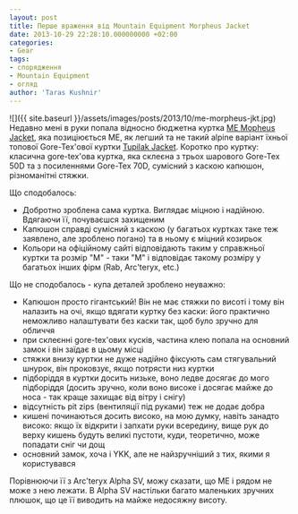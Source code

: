 ```yaml
---
layout: post
title: Перше враження від Mountain Equipment Morpheus Jacket
date: 2013-10-29 22:28:10.000000000 +02:00
categories:
- Gear
tags:
- спорядження
- Mountain Equipment
- огляд
author: 'Taras Kushnir'
---
```


![]({{ site.baseurl }}/assets/images/posts/2013/10/me-morpheus-jkt.jpg)
Недавно мені в руки попала відносно бюджетна куртка <a title="Morpheus Jacket" href="http://www.mountain-equipment.co.uk/the_gear/clothing/waterproof/morpheus_jacket---566/" target="_blank" rel="noopener noreferrer">ME Mopheus Jacket</a>, яка позиціюється ME, як легший та не такий alpine варіант їхньої топової Gore-Tex'ової куртки <a title="Tupilak Jacket" href="http://www.mountain-equipment.co.uk/the_gear/clothing/waterproof/tupilak_jacket---849/" target="_blank" rel="noopener noreferrer">Tupilak Jacket</a>. Коротко про куртку: класична gore-tex'ова куртка, яка склеєна з трьох шарового Gore-Tex 50D та з посиленнями Gore-Tex 70D, сумісний з каскою капюшон, різноманітні стяжки.

Що сподобалось:
<ul>
<li>Добротно зроблена сама куртка. Виглядає міцною і надійною. Вдягаючи її, почуваєшся захищеним</li>
<li>Капюшон справді сумісний з каскою (у багатьох куртках таке теж заявлено, але зроблено погано) та в ньому є міцний козирьок</li>
<li>Кольори на офіційному сайті відповідають таким у справжньої куртки та розмір "M" - таки "M" і відповідає такому розміру у багатьох інших фірм (Rab, Arc'teryx, etc.)</li>
</ul>

Що не сподобалось - купа деталей зроблено неуважно:
<ul>
<li>Капюшон просто гігантський! Він не має стяжки по висоті і тому він налазить на очі, якщо вдягати куртку без каски: його практично неможливо налаштувати без каски так, щоб було зручно для обличчя</li>
<li>при склеєнні gore-tex'ових кусків, частина клею попала на основний замок і він заїдає в цьому місці</li>
<li>стяжки внизу куртки не дуже надійно фіксують сам стягувальний шнурок, він проковзує, якщо потрясти низ куртки</li>
<li>підборіддя в куртки досить низьке, воно ледве досягає до мого підборіддя (досить зручно, коли воно високе і досягає майже до носа - так краще захищає від вітру і снігу)</li>
<li>відсутність pit zips (вентиляції під руками) теж не додає добра</li>
<li>кишені починаються досить високо, на мою думку, навіть занадто високо: якщо їх відкрити і запхати руки всередину, вище рук до верху кишень будуть великі пустоти, куди, теоретично, може попадати сніг чи дощ</li>
<li>основний замок, хоча і YKK, але не найзручніший з тих, якими я користувався</li>
</ul>

Порівнюючи її з Arc'teryx Alpha SV, можу сказати, що ME і рядом не може з нею лежати. В Alpha SV настільки багато маленьких зручних плюшок, що це її виводить на майже недосяжну висоту.
